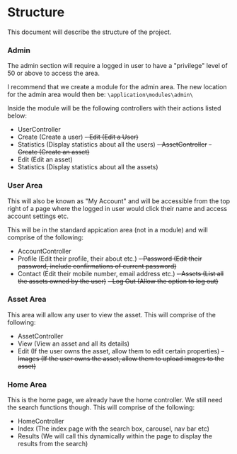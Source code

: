 # Structure
This document will describe the structure of the project.

### Admin
The admin section will require a logged in user to have a "privilege" level of 50 or above to access the area.

I recommend that we create a module for the admin area. The new location for the admin area would then be:
`\application\modules\admin\`

Inside the module will be the following controllers with their actions listed below:
 - UserController
  - Create (Create a user)
  ~~- Edit (Edit a User)~~
  - Statistics (Display statistics about all the users)
 ~~- AssetController~~
  ~~- Create (Create an asset)~~
  - Edit (Edit an asset)
  - Statistics (Display statistics about all the assets)

### User Area
This will also be known as "My Account" and will be accessible from the top right of a page where the logged in user would
click their name and access account settings etc.

This will be in the standard appication area (not in a module) and will comprise of the following:
 - AccountController
  - Profile (Edit their profile, their about etc.)
  ~~- Password (Edit their password, include confirmations of current password)~~
  - Contact (Edit their mobile number, email address etc.)
  ~~- Assets (List all the assets owned by the user)~~
  ~~- Log Out (Allow the option to log out)~~

### Asset Area
This area will allow any user to view the asset.
This will comprise of the following:
 - AssetController
  - View (View an asset and all its details)
  - Edit (If the user owns the asset, allow them to edit certain properties)
  ~~- Images (If the user owns the asset, allow them to upload images to the asset)~~

### Home Area
This is the home page, we already have the home controller.
We still need the search functions though.
This will comprise of the following:
 - HomeController
  - Index (The index page with the search box, carousel, nav bar etc)
  - Results (We will call this dynamically within the page to display the results from the search)
